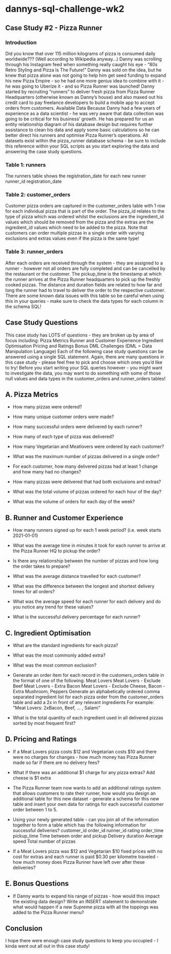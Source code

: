 # dannys-sql-challenge-wk2
## Case Study #2 - Pizza Runner
### Introduction
Did you know that over 115 million kilograms of pizza is consumed daily worldwide??? (Well according to Wikipedia anyway…)
Danny was scrolling through his Instagram feed when something really caught his eye - “80s Retro Styling and Pizza Is The Future!”
Danny was sold on the idea, but he knew that pizza alone was not going to help him get seed funding to expand his new Pizza Empire - so he had one more genius idea to combine with it - he was going to Uberize it - and so Pizza Runner was launched!
Danny started by recruiting “runners” to deliver fresh pizza from Pizza Runner Headquarters (otherwise known as Danny’s house) and also maxed out his credit card to pay freelance developers to build a mobile app to accept orders from customers.
Available Data
Because Danny had a few years of experience as a data scientist - he was very aware that data collection was going to be critical for his business’ growth.
He has prepared for us an entity relationship diagram of his database design but requires further assistance to clean his data and apply some basic calculations so he can better direct his runners and optimise Pizza Runner’s operations.
All datasets exist within the pizza_runner database schema - be sure to include this reference within your SQL scripts as you start exploring the data and answering the case study questions.

### Table 1: runners
The runners table shows the registration_date for each new runner
runner_id	registration_date
### Table 2: customer_orders
Customer pizza orders are captured in the customer_orders table with 1 row for each individual pizza that is part of the order.
The pizza_id relates to the type of pizza which was ordered whilst the exclusions are the ingredient_id values which should be removed from the pizza and the extras are the ingredient_id values which need to be added to the pizza.
Note that customers can order multiple pizzas in a single order with varying exclusions and extras values even if the pizza is the same type!

### Table 3: runner_orders
After each orders are received through the system - they are assigned to a runner - however not all orders are fully completed and can be cancelled by the restaurant or the customer.
The pickup_time is the timestamp at which the runner arrives at the Pizza Runner headquarters to pick up the freshly cooked pizzas. The distance and duration fields are related to how far and long the runner had to travel to deliver the order to the respective customer.
There are some known data issues with this table so be careful when using this in your queries - make sure to check the data types for each column in the schema SQL!

## Case Study Questions
This case study has LOTS of questions - they are broken up by area of focus including:
Pizza Metrics
Runner and Customer Experience
Ingredient Optimisation
Pricing and Ratings
Bonus DML Challenges (DML = Data Manipulation Language)
Each of the following case study questions can be answered using a single SQL statement.
Again, there are many questions in this case study - please feel free to pick and choose which ones you’d like to try!
Before you start writing your SQL queries however - you might want to investigate the data, you may want to do something with some of those null values and data types in the customer_orders and runner_orders tables!

## A. Pizza Metrics
- How many pizzas were ordered?

- How many unique customer orders were made?

- How many successful orders were delivered by each runner?

- How many of each type of pizza was delivered?

- How many Vegetarian and Meatlovers were ordered by each customer?

- What was the maximum number of pizzas delivered in a single order?

- For each customer, how many delivered pizzas had at least 1 change and how many had no changes?

- How many pizzas were delivered that had both exclusions and extras?

- What was the total volume of pizzas ordered for each hour of the day?

- What was the volume of orders for each day of the week?
## B. Runner and Customer Experience
- How many runners signed up for each 1 week period? (i.e. week starts 2021-01-01)

- What was the average time in minutes it took for each runner to arrive at the Pizza Runner HQ to pickup the order?

- Is there any relationship between the number of pizzas and how long the order takes to prepare?

- What was the average distance travelled for each customer?

- What was the difference between the longest and shortest delivery times for all orders?

- What was the average speed for each runner for each delivery and do you notice any trend for these values?

- What is the successful delivery percentage for each runner?
## C. Ingredient Optimisation
- What are the standard ingredients for each pizza?

- What was the most commonly added extra?

- What was the most common exclusion?

- Generate an order item for each record in the customers_orders table in the format of one of the following:
Meat Lovers
Meat Lovers - Exclude Beef
Meat Lovers - Extra Bacon
Meat Lovers - Exclude Cheese, Bacon - Extra Mushroom, Peppers
Generate an alphabetically ordered comma separated ingredient list for each pizza order from the customer_orders table and add a 2x in front of any relevant ingredients
For example: "Meat Lovers: 2xBacon, Beef, ... , Salami"

- What is the total quantity of each ingredient used in all delivered pizzas sorted by most frequent first?
## D. Pricing and Ratings
- If a Meat Lovers pizza costs $12 and Vegetarian costs $10 and there were no charges for changes - how much money has Pizza Runner made so far if there are no delivery fees?

- What if there was an additional $1 charge for any pizza extras?
Add cheese is $1 extra

- The Pizza Runner team now wants to add an additional ratings system that allows customers to rate their runner, how would you design an additional table for this new dataset - generate a schema for this new table and insert your own data for ratings for each successful customer order between 1 to 5.

- Using your newly generated table - can you join all of the information together to form a table which has the following information for successful deliveries?
customer_id
order_id
runner_id
rating
order_time
pickup_time
Time between order and pickup
Delivery duration
Average speed
Total number of pizzas

- If a Meat Lovers pizza was $12 and Vegetarian $10 fixed prices with no cost for extras and each runner is paid $0.30 per kilometre traveled - how much money does Pizza Runner have left over after these deliveries?

## E. Bonus Questions

- If Danny wants to expand his range of pizzas - how would this impact the existing data design? Write an INSERT statement to demonstrate what would happen if a new Supreme pizza with all the toppings was added to the Pizza Runner menu?

## Conclusion
I hope there were enough case study questions to keep you occupied - I kinda went out all out in this case study!
